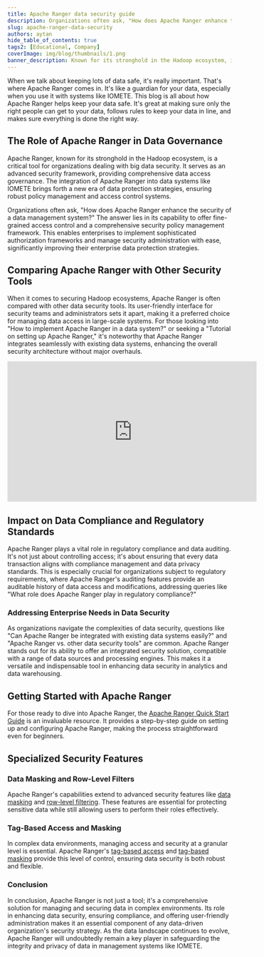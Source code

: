 ```yaml
---
title: Apache Ranger data security guide
description: Organizations often ask, "How does Apache Ranger enhance the security of a data management system?" The answer lies in its capability to offer fine-grained access control and a comprehensive security policy management framework.
slug: apache-ranger-data-security
authors: aytan
hide_table_of_contents: true
tags2: [Educational, Company]
coverImage: img/blog/thumbnails/1.png
banner_description: Known for its stronghold in the Hadoop ecosystem, is a critical tool for organizations dealing with big data security.
---
```


When we talk about keeping lots of data safe, it's really important. That's where Apache Ranger comes in. It's like a guardian for your data, especially when you use it with systems like IOMETE. This blog is all about how Apache Ranger helps keep your data safe. It's great at making sure only the right people can get to your data, follows rules to keep your data in line, and makes sure everything is done the right way.

## The Role of Apache Ranger in Data Governance

Apache Ranger, known for its stronghold in the Hadoop ecosystem, is a critical tool for organizations dealing with big data security. It serves as an advanced security framework, providing comprehensive data access governance. The integration of Apache Ranger into data systems like IOMETE brings forth a new era of data protection strategies, ensuring robust policy management and access control systems.

Organizations often ask, "How does Apache Ranger enhance the security of a data management system?" The answer lies in its capability to offer fine-grained access control and a comprehensive security policy management framework. This enables enterprises to implement sophisticated authorization frameworks and manage security administration with ease, significantly improving their enterprise data protection strategies.

## Comparing Apache Ranger with Other Security Tools

When it comes to securing Hadoop ecosystems, Apache Ranger is often compared with other data security tools. Its user-friendly interface for security teams and administrators sets it apart, making it a preferred choice for managing data access in large-scale systems. For those looking into "How to implement Apache Ranger in a data system?" or seeking a "Tutorial on setting up Apache Ranger," it's noteworthy that Apache Ranger integrates seamlessly with existing data systems, enhancing the overall security architecture without major overhauls.

<iframe width="560" height="315" src="https://www.youtube.com/embed/OaGAdWcrCF8?si=8Ql1Og2pV5UNqlH6" title="YouTube video player" frameborder="0" allow="accelerometer; autoplay; clipboard-write; encrypted-media; gyroscope; picture-in-picture; web-share" allowfullscreen></iframe>

## Impact on Data Compliance and Regulatory Standards

Apache Ranger plays a vital role in regulatory compliance and data auditing. It's not just about controlling access; it's about ensuring that every data transaction aligns with compliance management and data privacy standards. This is especially crucial for organizations subject to regulatory requirements, where Apache Ranger's auditing features provide an auditable history of data access and modifications, addressing queries like "What role does Apache Ranger play in regulatory compliance?"

### Addressing Enterprise Needs in Data Security

As organizations navigate the complexities of data security, questions like "Can Apache Ranger be integrated with existing data systems easily?" and "Apache Ranger vs. other data security tools" are common. Apache Ranger stands out for its ability to offer an integrated security solution, compatible with a range of data sources and processing engines. This makes it a versatile and indispensable tool in enhancing data security in analytics and data warehousing.

## **Getting Started with Apache Ranger**

For those ready to dive into Apache Ranger, the [Apache Ranger Quick Start Guide](https://ranger.apache.org/quick_start_guide.html) is an invaluable resource. It provides a step-by-step guide on setting up and configuring Apache Ranger, making the process straightforward even for beginners.

## **Specialized Security Features**

### **Data Masking and Row-Level Filters**

Apache Ranger's capabilities extend to advanced security features like [data masking](/user-guide/data-security/data-masking) and [row-level filtering](/user-guide/data-security/row-level-filter). These features are essential for protecting sensitive data while still allowing users to perform their roles effectively.

### **Tag-Based Access and Masking**

In complex data environments, managing access and security at a granular level is essential. Apache Ranger's [tag-based access](/user-guide/data-security/tag-based-access-policy) and [tag-based masking](/user-guide/data-security/tag-based-data-masking) provide this level of control, ensuring data security is both robust and flexible.

### Conclusion

In conclusion, Apache Ranger is not just a tool; it's a comprehensive solution for managing and securing data in complex environments. Its role in enhancing data security, ensuring compliance, and offering user-friendly administration makes it an essential component of any data-driven organization's security strategy. As the data landscape continues to evolve, Apache Ranger will undoubtedly remain a key player in safeguarding the integrity and privacy of data in management systems like IOMETE.
